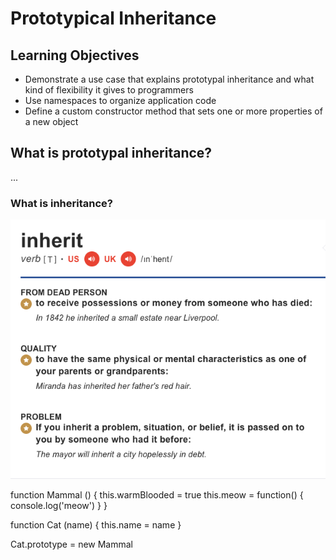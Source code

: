 # Prototypical Inheritance

## Learning Objectives
- Demonstrate a use case that explains prototypal inheritance and what kind of flexibility it gives to programmers
- Use namespaces to organize application code
- Define a custom constructor method that sets one or more properties of a new object

## What is prototypal inheritance?
...
### What is inheritance?
![alt text](./images/inheritance_def.png)

function Mammal () {
	this.warmBlooded = true
	this.meow = function() {
		console.log('meow')
    }
}

function Cat (name) {
	this.name = name 
}

Cat.prototype = new Mammal